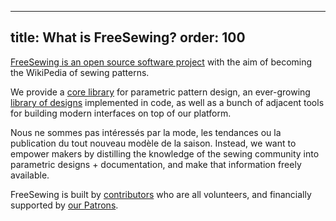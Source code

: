 ***

title: What is FreeSewing?
order: 100
----------

[FreeSewing is an open source software project](https://github.com/freesewing/) with the aim of becoming the WikiPedia of sewing patterns.

We provide a [core library](https://www.npmjs.com/package/@freesewing/core) for parametric pattern design, an ever-growing [library of designs](/designs/) implemented in code, as well as a bunch of adjacent tools for building modern interfaces on top of our platform.

Nous ne sommes pas intéressés par la mode, les tendances ou la publication du tout nouveau modèle de la saison. Instead, we want to empower makers by distilling the knowledge of the sewing community into parametric designs + documentation, and make that information freely available.

FreeSewing is built by [contributors](/community/who/contributors/) who are all volunteers, and financially supported by [our Patrons](/community/who/patrons/).
